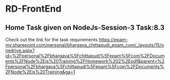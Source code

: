 # RD-FrontEnd

## Home Task given on NodeJs-Session-3 Task:8.3

Check out the link for the task requirements
https://epam-my.sharepoint.com/personal/bhargava_chittapudi_epam_com/_layouts/15/onedrive.aspx?id=%2Fpersonal%2Fbhargava%5Fchittapudi%5Fepam%5Fcom%2FDocuments%2FNode%2Ejs%20Training%2FHomework%202%2Epdf&parent=%2Fpersonal%2Fbhargava%5Fchittapudi%5Fepam%5Fcom%2FDocuments%2FNode%2Ejs%20Training&ga=1
